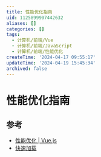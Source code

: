 ```yaml
---
title: 性能优化指南
uid: 1125899907442632
aliases: []
categories: []
tags:
  - 计算机/前端/Vue
  - 计算机/前端/JavaScript
  - 计算机/前端/性能优化
createTime: '2024-04-17 09:55:17'
updateTime: '2024-04-19 15:45:34'
archived: false
---
```


# 性能优化指南

## 参考

- [性能优化 | Vue.js](https://cn.vuejs.org/guide/best-practices/performance.html#profiling-options)
- [快速加载](https://web.dev/fast/)

